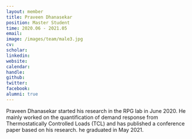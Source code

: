 ```yaml
---
layout: member
title: Praveen Dhanasekar
position: Master Student
time: 2020.06 - 2021.05
email: 
image: /images/team/male3.jpg
cv: 
scholar: 
linkedin: 
website: 
calendar: 
handle: 
github: 
twitter: 
facebook: 
alumni: true
---
```


Praveen Dhanasekar started his research in the RPG lab in June 2020. He mainly worked on the quantification of demand response from Thermostatically Controlled Loads (TCL) and has published a conference paper based on his research. he graduated in May 2021.